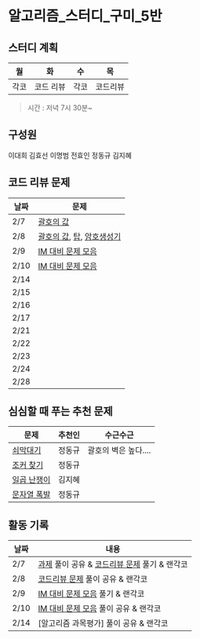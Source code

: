 # 알고리즘_스터디_구미_5반

## 스터디 계획  
| 월 |화  | 수 |목  |
|--|--|--|--|
| 각코 | 코드 리뷰 | 각코 | 코드리뷰 |  

> 시간 : 저녁 7시 30분~  

## 구성원  
이대희 김효선 이명범 전효인 정동규 김지혜


## 코드 리뷰 문제 
  
| 날짜 |문제  |
|--|--|
|2/7  | [괄호의 값](https://www.acmicpc.net/problem/2504) |
| 2/8 | [괄호의 값](https://www.acmicpc.net/problem/2504), [탑](https://www.acmicpc.net/problem/2493), [암호생성기](https://swexpertacademy.com/main/code/problem/problemDetail.do?contestProbId=AV14uWl6AF0CFAYD) |
| 2/9 | [IM 대비 문제 모음](https://www.acmicpc.net/group/workbook/view/13659/41950) |
| 2/10 | [IM 대비 문제 모음](https://www.acmicpc.net/group/workbook/view/13659/41950) |
| 2/14 |  |
| 2/15 |  |
| 2/16 |  |
| 2/17 |  |
| 2/21 |  |
| 2/22 |  |
| 2/23 |  |
| 2/24 |  |
| 2/28 |  |
  
## 심심할 때 푸는 추천 문제
|문제  | 추천인 | 수근수근|
|--|--|--|
| [쇠막대기](https://www.acmicpc.net/problem/10799) | 정동규 | 괄호의 벽은 높다.... |
| [조커 찾기](https://www.acmicpc.net/problem/24393) | 정동규 |    |
| [일곱 난쟁이](https://www.acmicpc.net/problem/2309) | 김지혜 |    |
| [문자열 폭발](https://www.acmicpc.net/problem/9935) | 정동규 |    |

## 활동 기록  

| 날짜 | 내용 |
|--|--|
| 2/7 | [과제](https://www.acmicpc.net/problem/2493) 풀이 공유 & [코드리뷰 문제](https://www.acmicpc.net/problem/2504) 풀기 & 랜각코|
| 2/8 | [코드리뷰 문제](https://www.acmicpc.net/problem/2504) 풀이 공유 & 랜각코|
| 2/9 | [IM 대비 문제 모음](https://www.acmicpc.net/group/workbook/view/13659/41950) 풀기 & 랜각코|
| 2/10 | [IM 대비 문제 모음](https://www.acmicpc.net/group/workbook/view/13659/41950) 풀이 공유 & 랜각코|
| 2/14 | [알고리즘 과목평가] 풀이 공유 & 랜각코|

